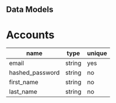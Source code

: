 ## Data Models

# Accounts


| name | type | unique |
| --- | ----------- | --- |
| email | string | yes |
| hashed_password | string | no |
| first_name | string | no |
| last_name | string | no |
